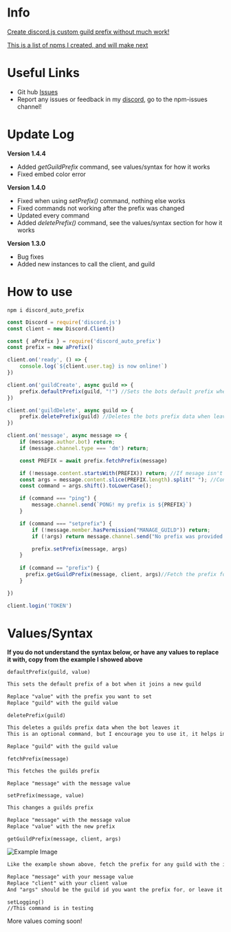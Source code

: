 # Info

[Create discord.js custom guild prefix without much work!](https://www.npmjs.com/package/discord_auto_prefix)

[This is a list of npms I created, and will make next](https://github.com/TheAxiome/NPM-List)

# Useful Links

- Git hub [Issues](https://github.com/TheAxiome/discord_auto_prefix/issues)
- Report any issues or feedback in my [discord](https://discord.gg/ZbKVPY5), go to the npm-issues channel! 
# Update Log
**Version 1.4.4**
- Added *getGuildPrefix* command, see values/syntax for how it works
- Fixed embed color error

**Version 1.4.0**
- Fixed when using *setPrefix()* command, nothing else works
- Fixed commands not working after the prefix was changed
- Updated every command
- Added *deletePrefix()* command, see the values/syntax section for how it works

**Version 1.3.0**
- Bug fixes
- Added new instances to call the client, and guild

# How to use

`npm i discord_auto_prefix`

```javaScript
const Discord = require('discord.js')
const client = new Discord.Client()

const { aPrefix } = require('discord_auto_prefix')
const prefix = new aPrefix()

client.on('ready', () => {
    console.log(`${client.user.tag} is now online!`)
})

client.on('guildCreate', async guild => {
    prefix.defaultPrefix(guild, "!") //Sets the bots default prefix when it joins a new guild
})

client.on('guildDelete', async guild => {
    prefix.deletePrefix(guild) //Deletes the bots prefix data when leaving a guild
})

client.on('message', async message => {
    if (message.author.bot) return;
    if (message.channel.type === 'dm') return;

    const PREFIX = await prefix.fetchPrefix(message)

    if (!message.content.startsWith(PREFIX)) return; //If mesage isn't start with prefix then return
    const args = message.content.slice(PREFIX.length).split(" "); //Config Args(Arguements)
    const command = args.shift().toLowerCase();

    if (command === "ping") {
        message.channel.send(`PONG! my prefix is ${PREFIX}`) 
    }

    if (command === "setprefix") {
        if (!message.member.hasPermission("MANAGE_GUILD")) return;
        if (!args) return message.channel.send("No prefix was provided!")

        prefix.setPrefix(message, args)
    }
    
    if (command == "prefix") {
      prefix.getGuildPrefix(message, client, args)//Fetch the prefix for a guild through name/id or the current guild
    }

})

client.login('TOKEN')
```

# Values/Syntax

**If you do not understand the syntax below, or have any values to replace it with, copy from the example I showed above**

```
defaultPrefix(guild, value)
```
```css
This sets the default prefix of a bot when it joins a new guild

Replace "value" with the prefix you want to set
Replace "guild" with the guild value
```

```
deletePrefix(guild)
```
```css
This deletes a guilds prefix data when the bot leaves it
This is an optional command, but I encourage you to use it, it helps improve performance

Replace "guild" with the guild value
```

```
fetchPrefix(message)
```
```css
This fetches the guilds prefix

Replace "message" with the message value
```

```
setPrefix(message, value)
```
```css
This changes a guilds prefix

Replace "message" with the message value
Replace "value" with the new prefix
```

```
getGuildPrefix(message, client, args)
```
![Example Image](https://media.discordapp.net/attachments/737327455735513139/738020653399277608/Screenshot_2020-07-29_at_9.10.11_AM.png)
```css
Like the example shown above, fetch the prefix for any guild with the id, or the current guild

Replace "message" with your message value
Replace "client" with your client value
And "args" should be the guild id you want the prefix for, or leave it blank for the current guild
```

```
setLogging()
//This command is in testing
```

More values coming soon!
